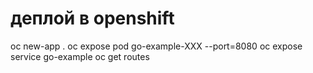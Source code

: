 # деплой в openshift
oc new-app . 
oc expose pod go-example-XXX --port=8080 
oc expose service go-example 
oc get routes 

